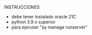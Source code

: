 INSTRUCCIONES
- debe tener instalado oracle 21C
- python 3.9 o superior
- para ejecutar "py manage runserver"
